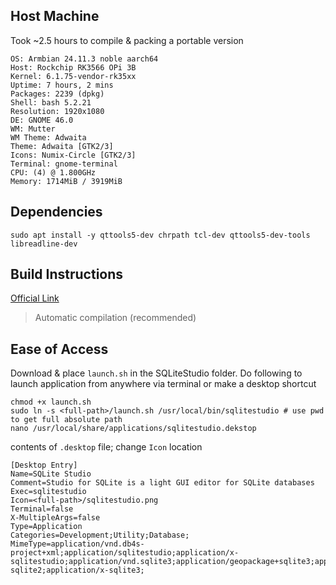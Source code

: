 ## Host Machine
Took ~2.5 hours to compile & packing a portable version

```
OS: Armbian 24.11.3 noble aarch64 
Host: Rockchip RK3566 OPi 3B 
Kernel: 6.1.75-vendor-rk35xx 
Uptime: 7 hours, 2 mins 
Packages: 2239 (dpkg) 
Shell: bash 5.2.21 
Resolution: 1920x1080 
DE: GNOME 46.0 
WM: Mutter 
WM Theme: Adwaita 
Theme: Adwaita [GTK2/3] 
Icons: Numix-Circle [GTK2/3] 
Terminal: gnome-terminal 
CPU: (4) @ 1.800GHz 
Memory: 1714MiB / 3919MiB 
```

## Dependencies
`sudo apt install -y qttools5-dev chrpath tcl-dev qttools5-dev-tools libreadline-dev`

## Build Instructions
[Official Link](https://github.com/pawelsalawa/sqlitestudio/wiki/Instructions_for_compilation_under_Linux)
> Automatic compilation (recommended)

## Ease of Access
Download & place `launch.sh` in the SQLiteStudio folder. Do following to launch application from anywhere via terminal or make a desktop shortcut
```
chmod +x launch.sh
sudo ln -s <full-path>/launch.sh /usr/local/bin/sqlitestudio # use pwd to get full absolute path
nano /usr/local/share/applications/sqlitestudio.dekstop
```
contents of `.desktop` file; change `Icon` location
```
[Desktop Entry]
Name=SQLite Studio
Comment=Studio for SQLite is a light GUI editor for SQLite databases
Exec=sqlitestudio
Icon=<full-path>/sqlitestudio.png
Terminal=false
X-MultipleArgs=false
Type=Application
Categories=Development;Utility;Database;
MimeType=application/vnd.db4s-project+xml;application/sqlitestudio;application/x-sqlitestudio;application/vnd.sqlite3;application/geopackage+sqlite3;application/x-sqlite2;application/x-sqlite3;
```
